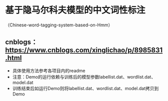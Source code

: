 # 基于隐马尔科夫模型的中文词性标注
（Chinese-word-tagging-system-based-on-Hmm）  
## cnblogs：https://www.cnblogs.com/xinglichao/p/8985831.html  
* 具体使用方法参考各项目内的readme  
* 注意：Demo的运行依赖与训练后的模型参数labellist.dat、wordlist.dat、model.dat  
* 训练结束后如运行Demo则将labellist.dat、wordlist.dat、model.dat拷贝到Demo  

